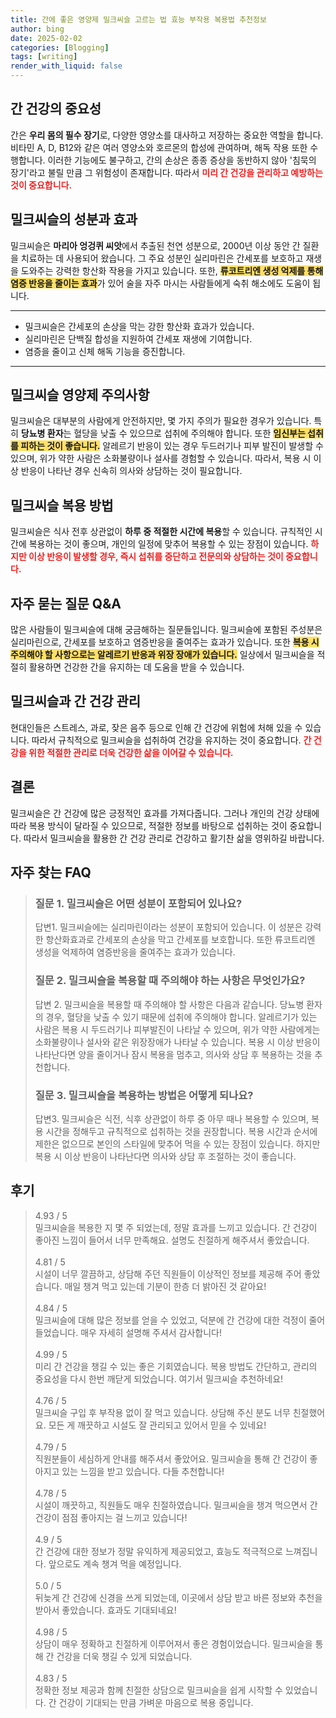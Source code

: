 ```yaml
---
title: 간에 좋은 영양제 밀크씨슬 고르는 법 효능 부작용 복용법 추천정보
author: bing
date: 2025-02-02
categories: [Blogging]
tags: [writing]
render_with_liquid: false
---
```



<h2 id='간 건강의 중요성'>간 건강의 중요성</h2>

<p>간은 <b>우리 몸의 필수 장기</b>로, 다양한 영양소를 대사하고 저장하는 중요한 역할을 합니다. 비타민 A, D, B12와 같은 여러 영양소와 호르몬의 합성에 관여하며, 해독 작용 또한 수행합니다. 이러한 기능에도 불구하고, 간의 손상은 종종 증상을 동반하지 않아 '침묵의 장기'라고 불릴 만큼 그 위험성이 존재합니다. 따라서 <b><span style="color: #ee2323;">미리 간 건강을 관리하고 예방하는 것이 중요합니다.</span></b></p>

<h2 id='밀크씨슬의 성분과 효과'>밀크씨슬의 성분과 효과</h2>

<p>밀크씨슬은 <b>마리아 엉겅퀴 씨앗</b>에서 추출된 천연 성분으로, 2000년 이상 동안 간 질환을 치료하는 데 사용되어 왔습니다. 그 주요 성분인 실리마린은 간세포를 보호하고 재생을 도와주는 강력한 항산화 작용을 가지고 있습니다. 또한, <b><span style="background-color: #ffe066;">류코트리엔 생성 억제를 통해 염증 반응을 줄이는 효과</span></b>가 있어 술을 자주 마시는 사람들에게 숙취 해소에도 도움이 됩니다.</p>

<hr />

<ul>
    <li>밀크씨슬은 간세포의 손상을 막는 강한 항산화 효과가 있습니다.</li>
    <li>실리마린은 단백질 합성을 지원하여 간세포 재생에 기여합니다.</li>
    <li>염증을 줄이고 신체 해독 기능을 증진합니다.</li>
</ul>

<hr />

<h2 id='밀크씨슬 영양제 주의사항'>밀크씨슬 영양제 주의사항</h2>

<p>밀크씨슬은 대부분의 사람에게 안전하지만, 몇 가지 주의가 필요한 경우가 있습니다. 특히 <b>당뇨병 환자</b>는 혈당을 낮출 수 있으므로 섭취에 주의해야 합니다. 또한 <b><span style="background-color: #ffe066;">임신부는 섭취를 피하는 것이 좋습니다.</span></b> 알레르기 반응이 있는 경우 두드러기나 피부 발진이 발생할 수 있으며, 위가 약한 사람은 소화불량이나 설사를 경험할 수 있습니다. 따라서, 복용 시 이상 반응이 나타난 경우 신속히 의사와 상담하는 것이 필요합니다.</p>

<h2 id='밀크씨슬 복용 방법'>밀크씨슬 복용 방법</h2>

<p>밀크씨슬은 식사 전후 상관없이 <b>하루 중 적절한 시간에 복용</b>할 수 있습니다. 규칙적인 시간에 복용하는 것이 좋으며, 개인의 일정에 맞추어 복용할 수 있는 장점이 있습니다. <b><span style="color: #ee2323;">하지만 이상 반응이 발생할 경우, 즉시 섭취를 중단하고 전문의와 상담하는 것이 중요합니다.</span></b></p>

<h2 id='자주 묻는 질문 Q&A'>자주 묻는 질문 Q&A</h2>

<p>많은 사람들이 밀크씨슬에 대해 궁금해하는 질문들입니다. 밀크씨슬에 포함된 주성분은 실리마린으로, 간세포를 보호하고 염증반응을 줄여주는 효과가 있습니다. 또한 <b><span style="background-color: #ffe066;">복용 시 주의해야 할 사항으로는 알레르기 반응과 위장 장애가 있습니다.</span></b> 일상에서 밀크씨슬을 적절히 활용하면 건강한 간을 유지하는 데 도움을 받을 수 있습니다.</p>

<h2 id='밀크씨슬과 간 건강 관리'>밀크씨슬과 간 건강 관리</h2>

<p>현대인들은 스트레스, 과로, 잦은 음주 등으로 인해 간 건강에 위험에 처해 있을 수 있습니다. 따라서 규칙적으로 밀크씨슬을 섭취하여 건강을 유지하는 것이 중요합니다. <b><span style="color: #ee2323;">간 건강을 위한 적절한 관리로 더욱 건강한 삶을 이어갈 수 있습니다.</span></b></p>

<h2 id='결론'>결론</h2>

<p>밀크씨슬은 간 건강에 많은 긍정적인 효과를 가져다줍니다. 그러나 개인의 건강 상태에 따라 복용 방식이 달라질 수 있으므로, 적절한 정보를 바탕으로 섭취하는 것이 중요합니다. 따라서 밀크씨슬을 활용한 간 건강 관리로 건강하고 활기찬 삶을 영위하길 바랍니다.</p>


<h2 id='자주_찾는_FAQ'>자주 찾는 FAQ</h2>
<div itemscope="" itemtype="https://schema.org/FAQPage"> 
<blockquote> 
<div itemscope="" itemprop="mainEntity" itemtype="https://schema.org/Question"> 
<h3 itemprop="name">질문 1. 밀크씨슬은 어떤 성분이 포함되어 있나요?</h3> 
<div itemscope="" itemprop="acceptedAnswer" itemtype="https://schema.org/Answer"> 
<span itemprop="text"> 
<p>답변1. 밀크씨슬에는 실리마린이라는 성분이 포함되어 있습니다. 이 성분은 강력한 항산화효과로 간세포의 손상을 막고 간세포를 보호합니다. 또한 류코트리엔 생성을 억제하여 염증반응을 줄여주는 효과가 있습니다.</p> 
</span> 
</div> 
</div> 

<div itemscope="" itemprop="mainEntity" itemtype="https://schema.org/Question"> 
<h3 itemprop="name">질문 2. 밀크씨슬을 복용할 때 주의해야 하는 사항은 무엇인가요?</h3> 
<div itemscope="" itemprop="acceptedAnswer" itemtype="https://schema.org/Answer"> 
<span itemprop="text"> 
<p>답변 2. 밀크씨슬을 복용할 때 주의해야 할 사항은 다음과 같습니다. 당뇨병 환자의 경우, 혈당을 낮출 수 있기 때문에 섭취에 주의해야 합니다. 알레르기가 있는 사람은 복용 시 두드러기나 피부발진이 나타날 수 있으며, 위가 약한 사람에게는 소화불량이나 설사와 같은 위장장애가 나타날 수 있습니다. 복용 시 이상 반응이 나타난다면 양을 줄이거나 잠시 복용을 멈추고, 의사와 상담 후 복용하는 것을 추천합니다.</p> 
</span> 
</div> 
</div> 

<div itemscope="" itemprop="mainEntity" itemtype="https://schema.org/Question"> 
<h3 itemprop="name">질문 3. 밀크씨슬을 복용하는 방법은 어떻게 되나요?</h3> 
<div itemscope="" itemprop="acceptedAnswer" itemtype="https://schema.org/Answer"> 
<span itemprop="text"> 
<p>답변3. 밀크씨슬은 식전, 식후 상관없이 하루 중 아무 때나 복용할 수 있으며, 복용 시간을 정해두고 규칙적으로 섭취하는 것을 권장합니다. 복용 시간과 순서에 제한은 없으므로 본인의 스타일에 맞추어 먹을 수 있는 장점이 있습니다. 하지만 복용 시 이상 반응이 나타난다면 의사와 상담 후 조절하는 것이 좋습니다.</p> 
</span> 
</div> 
</div> 
</blockquote> 
</div>
<h2 id='후기'>후기</h2>
<div itemscope itemtype="https://schema.org/Product">
  <blockquote>
  <div itemprop="review" itemscope itemtype="https://schema.org/Review">
      <div itemprop="reviewRating" itemscope itemtype="https://schema.org/Rating"> <span itemprop="ratingValue">4.93</span> / <span itemprop="bestRating">5</span> </div>
      <span itemprop="reviewBody">밀크씨슬을 복용한 지 몇 주 되었는데, 정말 효과를 느끼고 있습니다. 간 건강이 좋아진 느낌이 들어서 너무 만족해요. 설명도 친절하게 해주셔서 좋았습니다.</span>
  </div>
  <br>
  <div itemprop="review" itemscope itemtype="https://schema.org/Review">
      <div itemprop="reviewRating" itemscope itemtype="https://schema.org/Rating"> <span itemprop="ratingValue">4.81</span> / <span itemprop="bestRating">5</span> </div>
      <span itemprop="reviewBody">시설이 너무 깔끔하고, 상담해 주던 직원들이 이상적인 정보를 제공해 주어 좋았습니다. 매일 챙겨 먹고 있는데 기분이 한층 더 밝아진 것 같아요!</span>
  </div>
  <br>
  <div itemprop="review" itemscope itemtype="https://schema.org/Review">
      <div itemprop="reviewRating" itemscope itemtype="https://schema.org/Rating"> <span itemprop="ratingValue">4.84</span> / <span itemprop="bestRating">5</span> </div>
      <span itemprop="reviewBody">밀크씨슬에 대해 많은 정보를 얻을 수 있었고, 덕분에 간 건강에 대한 걱정이 줄어들었습니다. 매우 자세히 설명해 주셔서 감사합니다!</span>
  </div>
  <br>
  <div itemprop="review" itemscope itemtype="https://schema.org/Review">
      <div itemprop="reviewRating" itemscope itemtype="https://schema.org/Rating"> <span itemprop="ratingValue">4.99</span> / <span itemprop="bestRating">5</span> </div>
      <span itemprop="reviewBody">미리 간 건강을 챙길 수 있는 좋은 기회였습니다. 복용 방법도 간단하고, 관리의 중요성을 다시 한번 깨닫게 되었습니다. 여기서 밀크씨슬 추천하네요!</span>
  </div>
  <br>
  <div itemprop="review" itemscope itemtype="https://schema.org/Review">
      <div itemprop="reviewRating" itemscope itemtype="https://schema.org/Rating"> <span itemprop="ratingValue">4.76</span> / <span itemprop="bestRating">5</span> </div>
      <span itemprop="reviewBody">밀크씨슬 구입 후 부작용 없이 잘 먹고 있습니다. 상담해 주신 분도 너무 친절했어요. 모든 게 깨끗하고 시설도 잘 관리되고 있어서 믿을 수 있네요!</span>
  </div>
  <br>
  <div itemprop="review" itemscope itemtype="https://schema.org/Review">
      <div itemprop="reviewRating" itemscope itemtype="https://schema.org/Rating"> <span itemprop="ratingValue">4.79</span> / <span itemprop="bestRating">5</span> </div>
      <span itemprop="reviewBody">직원분들이 세심하게 안내를 해주셔서 좋았어요. 밀크씨슬을 통해 간 건강이 좋아지고 있는 느낌을 받고 있습니다. 다들 추천합니다!</span>
  </div>
  <br>
  <div itemprop="review" itemscope itemtype="https://schema.org/Review">
      <div itemprop="reviewRating" itemscope itemtype="https://schema.org/Rating"> <span itemprop="ratingValue">4.78</span> / <span itemprop="bestRating">5</span> </div>
      <span itemprop="reviewBody">시설이 깨끗하고, 직원들도 매우 친절하였습니다. 밀크씨슬을 챙겨 먹으면서 간 건강이 점점 좋아지는 걸 느끼고 있습니다!</span>
  </div>
  <br>
  <div itemprop="review" itemscope itemtype="https://schema.org/Review">
      <div itemprop="reviewRating" itemscope itemtype="https://schema.org/Rating"> <span itemprop="ratingValue">4.9</span> / <span itemprop="bestRating">5</span> </div>
      <span itemprop="reviewBody">간 건강에 대한 정보가 정말 유익하게 제공되었고, 효능도 적극적으로 느껴집니다. 앞으로도 계속 챙겨 먹을 예정입니다.</span>
  </div>
  <br>
  <div itemprop="review" itemscope itemtype="https://schema.org/Review">
      <div itemprop="reviewRating" itemscope itemtype="https://schema.org/Rating"> <span itemprop="ratingValue">5.0</span> / <span itemprop="bestRating">5</span> </div>
      <span itemprop="reviewBody">뒤늦게 간 건강에 신경을 쓰게 되었는데, 이곳에서 상담 받고 바른 정보와 추천을 받아서 좋았습니다. 효과도 기대되네요!</span>
  </div>
  <br>
  <div itemprop="review" itemscope itemtype="https://schema.org/Review">
      <div itemprop="reviewRating" itemscope itemtype="https://schema.org/Rating"> <span itemprop="ratingValue">4.98</span> / <span itemprop="bestRating">5</span> </div>
      <span itemprop="reviewBody">상담이 매우 정확하고 친절하게 이루어져서 좋은 경험이었습니다. 밀크씨슬을 통해 간 건강을 더욱 챙길 수 있게 되었습니다.</span>
  </div>
  <br>
  <div itemprop="review" itemscope itemtype="https://schema.org/Review">
      <div itemprop="reviewRating" itemscope itemtype="https://schema.org/Rating"> <span itemprop="ratingValue">4.83</span> / <span itemprop="bestRating">5</span> </div>
      <span itemprop="reviewBody">정확한 정보 제공과 함께 친절한 상담으로 밀크씨슬을 쉽게 시작할 수 있었습니다. 간 건강이 기대되는 만큼 가벼운 마음으로 복용 중입니다.</span>
  </div>
  </blockquote>
</div>
